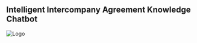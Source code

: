 
## Intelligent Intercompany Agreement Knowledge Chatbot



![Logo](https://dev-to-uploads.s3.amazonaws.com/uploads/articles/th5xamgrr6se0x5ro4g6.png)

